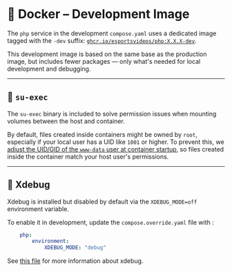 # 🐘 Docker – Development Image

The `php` service in the development `compose.yaml` uses a dedicated image
tagged with the `-dev` suffix:
[`ghcr.io/esportsvideos/php:X.X.X-dev`](https://github.com/esportsvideos/php).

This development image is based on the same base as the production image, but
includes fewer packages — only what's needed for local development and
debugging.

---

## 🔧 `su-exec`

The `su-exec` binary is included to solve permission issues when mounting
volumes between the host and container.

By default, files created inside containers might be owned by `root`, especially
if your local user has a UID like `1001` or higher. To prevent this,
we [adjust the UID/GID of the
`www-data` user at container startup](https://github.com/esportsvideos/php/blob/main/docker-entrypoint.dev.sh),
so files created inside the container match your host user's permissions.

---

## 🐞 Xdebug

Xdebug is installed but disabled by default via the `XDEBUG_MODE=off`
environment variable.

To enable it in development, update the `compose.override.yaml` file with :

```yaml
    php:
        environment:
            XDEBUG_MODE: "debug"
```

See [this file](xdebug.md) for more information about xdebug.
